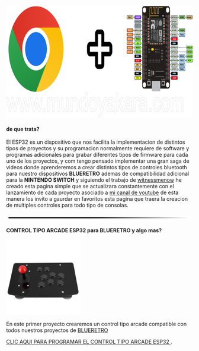 

<img src="imagenes/ESP.png"
height="300">



#### de que trata?

El ESP32 es un dispositivo que nos facilita la implementacion de distintos tipos de proyectos y su programacion normalmente requiere de software y programas adicionales para grabar diferentes tipos de firmware para cada uno de los proyectos, y com tengo pensado implementar una gran saga de videos donde aprenderemos a crear distintos tipos de controles bluetooth para nuestro dispositivos **BLUERETRO** ademas de compatibilidad adicional para la **NINTENDO SWITCH** y siguiendo el trabajo de [witnessmenow](https://github.com/witnessmenow/ESP-Web-Tools-Tutorial) he creado esta pagina simple que se actualizara constantemente con el lanzamiento de cada proyecto asociado a [mi canal de youtube](https://www.youtube.com/channel/UCewluu5y7lA4QnXBJa_AbwQ) de esta manera los invito a gaurdar en favoritos esta pagina que traera la creacion de multiples controles para todo tipo de consolas.

<img src="imagenes/line.png"
height="5">

#### CONTROL TIPO ARCADE ESP32 para BLUERETRO y algo mas?

<img src="imagenes/arcade-lite.png"
height="200">


En este primer proyecto crearemos un control
tipo arcade compatible con todos nuestros proyectos de 
[BLUERETRO](https://youtube.com/playlist?list=PLU8MAt3y6vdfMGQw_JkkuO-4nwxkcDMNV)


[CLIC AQUI PARA PROGRAMAR EL CONTROL TIPO ARCADE ESP32 ](arcade.md).